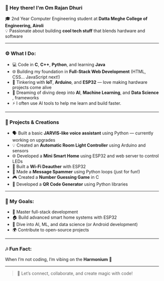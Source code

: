### 👋 Hey there! I'm **Om Rajan Dhuri**

🎓 2nd Year Computer Engineering student at **Datta Meghe College of Engineering, Airoli**  
💡 Passionate about building **cool tech stuff** that blends hardware and software

---

### ⚙️ What I Do:
- 💻 Code in **C**, **C++**, **Python**, and learning **Java**
- 🌐 Building my foundation in **Full-Stack Web Development** (HTML, CSS... JavaScript next!)
- 🤖 Tinkering with **IoT**, **Arduino**, and **ESP32** — love making hardware projects come alive
- 🧠 Dreaming of diving deep into **AI**, **Machine Learning**, and **Data Science** , frameworks
- ⚡ I often use AI tools to help me learn and build faster.

---

### 🧪 Projects & Creations
- 🗣️ Built a basic **JARVIS-like voice assistant** using Python — currently working on upgrades  
- 💡 Created an **Automatic Room Light Controller** using Arduino and sensors  
- 🌐 Developed a **Mini Smart Home** using ESP32 and web server to control LEDs  
- 📶 Built a **Wi-Fi Deauther** with ESP32  
- 💬 Made a **Message Spammer** using Python loops (just for fun!)  
- 🎮 Created a **Number Guessing Game** in C 
- 📲 Developed a **QR Code Generator** using Python libraries

---

### 🎯 My Goals:
- 🧩 Master full-stack development  
- 🏠 Build advanced smart home systems with ESP32  
- 🧠 Dive into AI, ML, and data science (or Android development)  
- 🌍 Contribute to open-source projects

---

### 🎶 Fun Fact:
When I’m not coding, I’m vibing on the **Harmonium** 🎵

---

> 🚀 Let’s connect, collaborate, and create magic with code!

